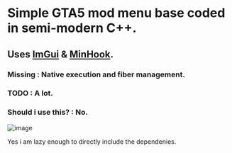 # Simple GTA5 mod menu base coded in semi-modern C++.
## Uses [ImGui](https://github.com/ocornut/imgui) & [MinHook](https://github.com/TsudaKageyu/minhook).


### Missing : Native execution and fiber management.
### TODO : A lot.
### Should i use this? : No.

![image](https://github.com/MarkEcza/syGTABase/assets/85032105/5bc1acfa-aff2-467a-87c5-b959b859152e)


Yes i am lazy enough to directly include the dependenies. 
